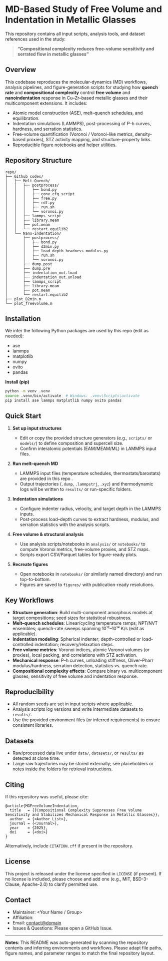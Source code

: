 # MD-Based Study of Free Volume and Indentation in Metallic Glasses

This repository contains all input scripts, analysis tools, and dataset references used in the study:

> **“Compositional complexity reduces free-volume sensitivity and serrated flow in metallic glasses”**

## Overview

This codebase reproduces the molecular-dynamics (MD) workflows, analysis pipelines, and figure-generation scripts for studying how **quench rate** and **compositional complexity** control **free volume** and **nanoindentation** response in Cu–Zr–based metallic glasses and their multicomponent extensions. It includes:
- Atomic model construction (ASE), melt–quench schedules, and equilibration.
- Indentation simulations (LAMMPS), post-processing of P–h curves, hardness, and serration statistics.
- Free-volume quantification (Voronoi / Voronoi-like metrics, density-based proxies), STZ activity mapping, and structure–property links.
- Reproducible figure notebooks and helper utilities.

## Repository Structure

```
repo/
├── Github codes/
│   ├── Melt-Quench/
│   │   ├── postprocess/
│   │   │   ├── bond.py
│   │   │   ├── conv_cfg_script
│   │   │   ├── free.py
│   │   │   ├── rdf.py
│   │   │   ├── run.sh
│   │   │   └── voronoi.py
│   │   ├── lammps_script
│   │   ├── library.meam
│   │   ├── pot.meam
│   │   └── restart.equilib2
│   └── Nano-indentation/
│       ├── postprocess/
│       │   ├── bond.py
│       │   ├── d2min.py
│       │   ├── load_depth_headness_modulus.py
│       │   ├── run.sh
│       │   └── voronoi.py
│       ├── dump.post
│       ├── dump.pre
│       ├── indentation_out.load
│       ├── indentation_out.unload
│       ├── lammps_script
│       ├── library.meam
│       ├── pot.meam
│       └── restart.equilib2
├── plot_D2min.m
└── plot_freevolume.m
```

## Installation

We infer the following Python packages are used by this repo (edit as needed):

- ase
- lammps
- matplotlib
- numpy
- ovito
- pandas

**Install (pip)**
```bash
python -m venv .venv
source .venv/bin/activate  # Windows: .venv\Scripts\activate
pip install ase lammps matplotlib numpy ovito pandas
```


## Quick Start

1. **Set up input structures**
   - Edit or copy the provided structure generators (e.g., `scripts/` or `models/`) to define composition and supercell size.
   - Confirm interatomic potentials (EAM/MEAM/ML) in LAMMPS input files.

2. **Run melt–quench MD**
   - LAMMPS input files (temperature schedules, thermostats/barostats) are provided in this repo .
   - Output trajectories (`.dump`, `.lammpstrj`, `.xyz`) and thermodynamic logs will be written to `results/` or run-specific folders.

3. **Indentation simulations**
   - Configure indenter radius, velocity, and target depth in the LAMMPS inputs.
   - Post-process load–depth curves to extract hardness, modulus, and serration statistics with the analysis scripts.

4. **Free volume & structural analysis**
   - Use analysis scripts/notebooks in `analysis/` or `notebooks/` to compute Voronoi metrics, free-volume proxies, and STZ maps.
   - Scripts export CSV/Parquet tables for figure-ready plots.

5. **Recreate figures**
   - Open notebooks in `notebooks/` (or similarly named directory) and run top-to-bottom.
   - Figures are saved to `figures/` with publication-ready resolutions.


## Key Workflows

- **Structure generation**: Build multi-component amorphous models at target compositions; seed sizes for statistical robustness.
- **Melt–quench schedules**: Linear/cycling temperature ramps; NPT/NVT ensembles; quench-rate sweeps spanning 10¹²–10¹⁴ K/s (edit as applicable).
- **Indentation modeling**: Spherical indenter; depth-controlled or load-controlled indentation; recovery/relaxation steps.
- **Free volume metrics**: Voronoi indices, atomic Voronoi volumes (or proxies), local packing, and correlations with STZ activation.
- **Mechanical response**: P–h curves, unloading stiffness, Oliver–Pharr modulus/hardness, serration detection, statistics vs. quench rate.
- **Compositional complexity effects**: Compare binary vs. multicomponent glasses; sensitivity of free volume and indentation response.

## Reproducibility

- All random seeds are set in input scripts where applicable.
- Analysis scripts log versions and write intermediate datasets to `results/`.
- Use the provided environment files (or inferred requirements) to ensure consistent libraries.

## Datasets

- Raw/processed data live under `data/`, `datasets/`, or `results/` as detected at clone time.
- Large raw trajectories may be stored externally; see placeholders or notes inside the folders for retrieval instructions.

## Citing

If this repository was useful, please cite:

```
@article{MGFreeVolumeIndentation,
  title   = {{Compositional Complexity Suppresses Free Volume Sensitivity and Stabilizes Mechanical Response in Metallic Glasses}},
  author  = {<Author List>},
  journal = {<Journal>},
  year    = {2025},
  doi     = {<doi>}
}
```

Alternatively, include `CITATION.cff` if present in the repository.

## License

This project is released under the license specified in `LICENSE` (if present). If no license is included, please choose and add one (e.g., MIT, BSD-3-Clause, Apache-2.0) to clarify permitted use.

## Contact

- Maintainer: <Your Name / Group>
- Affiliation: <Institution>
- Email: <contact@domain>
- Issues & Questions: Please open a GitHub Issue.

---

**Notes**: This README was auto-generated by scanning the repository contents and inferring environments and workflows. Please adapt file paths, figure names, and parameter ranges to match the final repository layout.
